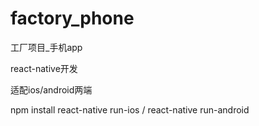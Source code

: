 # factory_phone
工厂项目_手机app

react-native开发

适配ios/android两端

npm install
react-native run-ios / react-native run-android  
